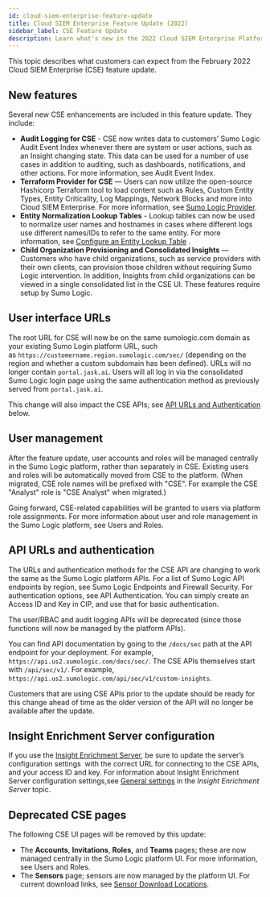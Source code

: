 ```yaml
---
id: cloud-siem-enterprise-feature-update
title: Cloud SIEM Enterprise Feature Update (2022)
sidebar_label: CSE Feature Update
description: Learn what's new in the 2022 Cloud SIEM Enterprise Platform update.
---
```


This topic describes what customers can expect from the February 2022 Cloud SIEM Enterprise (CSE) feature update. 

## New features

Several new CSE enhancements are included in this feature update. They include:

* **Audit Logging for CSE** - CSE now writes data to customers’ Sumo Logic Audit Event Index whenever there are system or user actions, such as an Insight changing state. This data can be used for a number of use cases in addition to auditing, such as dashboards, notifications, and other actions. For more information, see Audit Event Index.
* **Terraform Provider for CSE** — Users can now utilize the open-source Hashicorp Terraform tool to load content such as Rules, Custom Entity Types, Entity Criticality, Log Mappings, Network Blocks and more into Cloud SIEM Enterprise. For more information, see [Sumo Logic Provider](https://registry.terraform.io/providers/SumoLogic/sumologic/latest/docs).
* **Entity Normalization Lookup Tables** - Lookup tables can now be used to normalize user names and hostnames in cases where different logs use different names/IDs to refer to the same entity. For more information, see [Configure an Entity Lookup Table](../records-signals-entities-insights/configure-entity-lookup-table.md) .
* **Child Organization Provisioning and Consolidated Insights** — Customers who have child organizations, such as service providers with their own clients, can provision those children without requiring Sumo Logic intervention. In addition, Insights from child organizations can be viewed in a single consolidated list in the CSE UI. These features require setup by Sumo Logic.

## User interface URLs

The root URL for CSE will now be on the same sumologic.com domain as your existing Sumo Login platform URL, such as `https://customername.region.sumologic.com/sec/` (depending on the region and whether a custom subdomain has been defined). URLs will no longer contain `portal.jask.ai`. Users will all log in via the consolidated Sumo Logic login page using the same authentication method as previously served from `portal.jask.ai`.

This change will also impact the CSE APIs; see [API URLs and Authentication](#api-urls-and-authentication) below.

## User management

After the feature update, user accounts and roles will be managed centrally in the Sumo Logic platform, rather than separately in CSE. Existing users and roles will be automatically moved from CSE to the platform. (When migrated, CSE role names will be prefixed with "CSE". For example the CSE "Analyst" role is "CSE Analyst" when migrated.) 

Going forward, CSE-related capabilities will be granted to users via platform role assignments. For more information about user and role management in the Sumo Logic platform, see Users and Roles.

## API URLs and authentication

The URLs and authentication methods for the CSE API are changing to work the same as the Sumo Logic platform APIs. For a list of Sumo Logic API endpoints by region, see Sumo Logic Endpoints and Firewall Security. For authentication options, see API Authentication. You can simply create an Access ID and Key in CIP, and use that for basic authentication. 

The user/RBAC and audit logging APIs will be deprecated (since those functions will now be managed by the platform APIs).

You can find API documentation by going to the `/docs/sec` path at the API endpoint for your deployment. For example, `https://api.us2.sumologic.com/docs/sec/`. The CSE APIs themselves start with `/api/sec/v1/`. For example, `https://api.us2.sumologic.com/api/sec/v1/custom-insights`.

Customers that are using CSE APIs prior to the update should be ready for this change ahead of time as the older version of the API will no longer be available after the update.

## Insight Enrichment Server configuration

If you use the [Insight Enrichment Server](../integrations/insight-enrichment-server.md), be sure to update the server’s configuration settings  with the correct URL for connecting to the CSE APIs, and your access ID and key. For information about Insight Enrichment Server configuration settings,see [General settings](../integrations/insight-enrichment-server.md) in the *Insight Enrichment Server* topic. 

## Deprecated CSE pages

The following CSE UI pages will be removed by this update:

* The **Accounts**, **Invitations**, **Roles,** and **Teams** pages; these are now managed centrally in the Sumo Logic platform UI. For more information, see Users and Roles.
* The **Sensors** page; sensors are now managed by the platform UI. For current download links, see [Sensor Download Locations](../sensors/sensor-download-locations.md).
